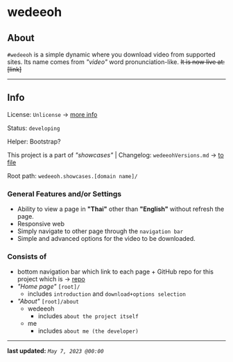 # wedeeoh

## About

`#wedeeoh` is a simple dynamic where you download video from supported sites. Its name comes from _"video"_ word pronunciation-like. ~~It is now live at: [link]~~

---

## Info

License: `Unlicense` -> [more info](https://choosealicense.com/licenses/unlicense/)

Status: `developing`

Helper: Bootstrap?

This project is a part of _"showcases"_ | Changelog: `wedeeohVersions.md` -> [to file](wedeeohVersions.md)

Root path: `wedeeoh.showcases.[domain name]/`

### General Features and/or Settings

- Ability to view a page in **"Thai"** other than **"English"** without refresh the page.
- Responsive web
- Simply navigate to other page through the `navigation bar`
- Simple and advanced options for the video to be downloaded.

### Consists of

- bottom navigation bar which link to each page + GitHub repo for this project which is -> [repo](https://github.com/ngzh-luke/self-wedeeoh)
- _"Home page"_ `[root]/`
  - includes `introduction` and `download+options selection`
- _"About"_ `[root]/about`
  - wedeeoh
    - includes `about the project itself`
  - me
    - includes `about me (the developer)`

---

**last updated:** _`May 7, 2023 @00:00`_
